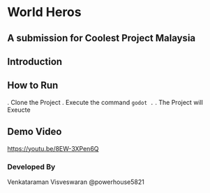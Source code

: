 # World Heros

## A submission for Coolest Project Malaysia


## Introduction


## How to Run 

. Clone the Project
. Execute the command `godot .`
. The Project will Exeucte



## Demo Video
https://youtu.be/8EW-3XPen6Q



### Developed By
Venkataraman Visveswaran
@powerhouse5821
